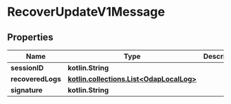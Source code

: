 
# RecoverUpdateV1Message

## Properties
Name | Type | Description | Notes
------------ | ------------- | ------------- | -------------
**sessionID** | **kotlin.String** |  | 
**recoveredLogs** | [**kotlin.collections.List&lt;OdapLocalLog&gt;**](OdapLocalLog.md) |  | 
**signature** | **kotlin.String** |  | 



